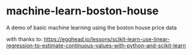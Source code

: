 # machine-learn-boston-house
A demo of basic machine learning using the boston house price data

with thanks to:
https://egghead.io/lessons/scikit-learn-use-linear-regression-to-estimate-continuous-values-with-python-and-scikit-learn


